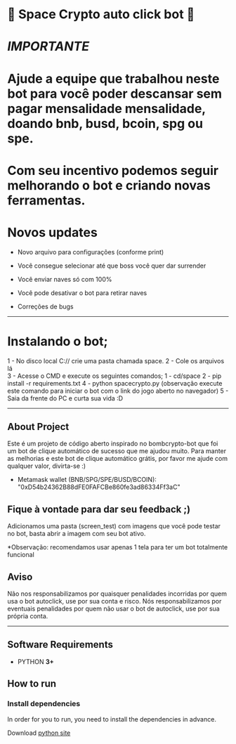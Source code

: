 # 🚀 Space Crypto auto click bot 🚀

# ***IMPORTANTE***
# Ajude a equipe que trabalhou neste bot para você poder descansar sem pagar mensalidade mensalidade, doando bnb, busd, bcoin, spg ou spe. 
# Com seu incentivo podemos seguir melhorando o bot e criando novas ferramentas. 

# Novos updates 

- Novo arquivo para configurações (conforme print)

- Você consegue selecionar até que boss você quer dar surrender

- Você enviar naves só com 100% 

- Você pode desativar o bot para retirar naves

- Correções de bugs 
---

# Instalando o bot;

1 - No disco local C:// crie uma pasta chamada space.
2 - Cole os arquivos lá  
3 - Acesse o CMD e execute os seguintes comandos;
    1 - cd/space
    2 - pip install -r requirements.txt
4 - python spacecrypto.py (observação execute este comando para iniciar o bot com o link do jogo aberto no navegador)
5 - Saia da frente do PC e curta sua vida :D

---
## About Project

Este é um projeto de código aberto inspirado no bombcrypto-bot que foi um bot de clique automático de sucesso que me ajudou muito.
Para manter as melhorias e este bot de clique automático grátis, por favor me ajude com qualquer valor, divirta-se :)

- Metamask wallet (BNB/SPG/SPE/BUSD/BCOIN):  "0xD54b24362B88dFE0FAFCBe860fe3ad86334Ff3aC"


Fique à vontade para dar seu feedback ;)
---
Adicionamos uma pasta (screen_test) com imagens que você pode testar no bot, basta abrir a imagem com seu bot ativo.

*Observação: recomendamos usar apenas 1 tela para ter um bot totalmente funcional

## Aviso

Não nos responsabilizamos por quaisquer penalidades incorridas por quem usa o bot autoclick, use por sua conta e risco.
Nós responsabilizamos por eventuais penalidades por quem não usar o bot de autoclick, use por sua própria conta.

---

## Software Requirements

- PYTHON **3+**
  </br>


## How to run

### Install dependencies

In order for you to run, you need to install the dependencies in advance. 

Download [python site](https://www.python.org/downloads/) 


